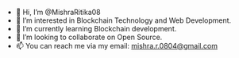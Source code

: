 - 👋 Hi, I’m @MishraRitika08
- 👀 I’m interested in Blockchain Technology and Web Development.
- 🌱 I’m currently learning Blockchain development.
- 💞️ I’m looking to collaborate on Open Source.
- 📫 You can reach me via my email: mishra.r.0804@gmail.com

<!---
MishraRitika08/MishraRitika08 is a ✨ special ✨ repository because its `README.md` (this file) appears on your GitHub profile.
You can click the Preview link to take a look at your changes.
--->
